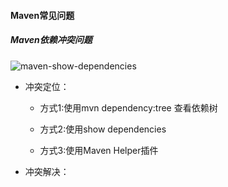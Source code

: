 #### Maven常见问题

##### Maven依赖冲突问题

![maven-show-dependencies](images/maven-show-dependencies.jpg)

- 冲突定位：
    - 方式1:使用mvn dependency:tree 查看依赖树
    
    - 方式2:使用show dependencies

    - 方式3:使用Maven Helper插件
     
- 冲突解决：





